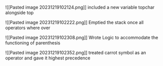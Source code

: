![[Pasted image 20231219102124.png]]
included a new variable topchar alongside top

![[Pasted image 20231219102222.png]]
Emptied the stack once all operators where over

![[Pasted image 20231219102308.png]]
Wrote Logic to accommodate the functioning of parenthesis

![[Pasted image 20231219102352.png]]
treated carrot symbol as an operator and gave it highest precedence
